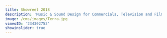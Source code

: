```yaml
---
title: Showreel 2018
description: 'Music & Sound Design for Commercials, Television and Film'
image: /cms/images/Terra.jpg
vimeoID: '234302753'
showinslider: true
---
```












































